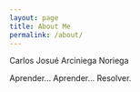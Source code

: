 ```yaml
---
layout: page
title: About Me
permalink: /about/
---
```

Carlos Josué Arciniega Noriega

Aprender... Aprender... Resolver.







